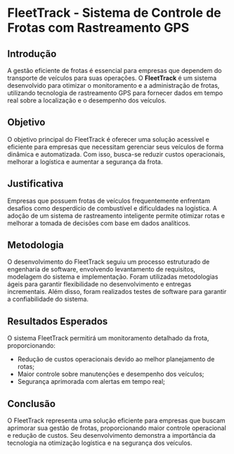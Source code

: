 # FleetTrack - Sistema de Controle de Frotas com Rastreamento GPS

## Introdução
A gestão eficiente de frotas é essencial para empresas que dependem do transporte de veículos para suas operações. O **FleetTrack** é um sistema desenvolvido para otimizar o monitoramento e a administração de frotas, utilizando tecnologia de rastreamento GPS para fornecer dados em tempo real sobre a localização e o desempenho dos veículos.

## Objetivo
O objetivo principal do FleetTrack é oferecer uma solução acessível e eficiente para empresas que necessitam gerenciar seus veículos de forma dinâmica e automatizada. Com isso, busca-se reduzir custos operacionais, melhorar a logística e aumentar a segurança da frota.

## Justificativa
Empresas que possuem frotas de veículos frequentemente enfrentam desafios como desperdício de combustível e dificuldades na logística. A adoção de um sistema de rastreamento inteligente permite otimizar rotas e melhorar a tomada de decisões com base em dados analíticos.

## Metodologia
O desenvolvimento do FleetTrack seguiu um processo estruturado de engenharia de software, envolvendo levantamento de requisitos, modelagem do sistema e implementação. Foram utilizadas metodologias ágeis para garantir flexibilidade no desenvolvimento e entregas incrementais. Além disso, foram realizados testes de software para garantir a confiabilidade do sistema.

## Resultados Esperados
O sistema FleetTrack permitirá um monitoramento detalhado da frota, proporcionando:
- Redução de custos operacionais devido ao melhor planejamento de rotas;
- Maior controle sobre manutenções e desempenho dos veículos;
- Segurança aprimorada com alertas em tempo real;

## Conclusão
O FleetTrack representa uma solução eficiente para empresas que buscam aprimorar sua gestão de frotas, proporcionando maior controle operacional e redução de custos. Seu desenvolvimento demonstra a importância da tecnologia na otimização logística e na segurança dos veículos.
